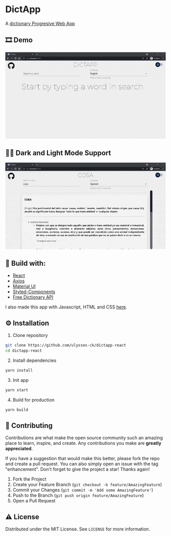 # DictApp

A [dictionary Progresive Web App](https://dictapp.netlify.app/)

## 🎞 Demo

![Demo GIF](./showcase.gif)

## 🌚🌞 Dark and Light Mode Support

![Dark and Light Mode GIF](./darklightmode.gif)

## 🔨 Build with:

-   [React](https://react.dev/)
-   [Axios](https://axios-http.com/)
-   [Material UI](https://mui.com/)
-   [Styled-Components](https://styled-components.com/)
-   [Free Dictionary API](https://dictionaryapi.dev/)

I also made this app with Javascript, HTML and CSS [here](https://safjkib2pr.netlify.app/).

<!-- Installation -->

## ⚙ Installation

1. Clone repository

```sh
git clone https://github.com/ulysses-ck/dictapp-react
cd dictapp-react
```

2. Install dependencies

```sh
yarn install
```

3. Init app

```sh
yarn start
```

4. Build for production

```sh
yarn build
```

<!-- CONTRIBUTING -->

## 🤝 Contributing

Contributions are what make the open source community such an amazing place to learn, inspire, and create. Any contributions you make are **greatly appreciated**.

If you have a suggestion that would make this better, please fork the repo and create a pull request. You can also simply open an issue with the tag "enhancement".
Don't forget to give the project a star! Thanks again!

1. Fork the Project
2. Create your Feature Branch (`git checkout -b feature/AmazingFeature`)
3. Commit your Changes (`git commit -m 'Add some AmazingFeature'`)
4. Push to the Branch (`git push origin feature/AmazingFeature`)
5. Open a Pull Request

<!-- LICENSE -->

## ⚠ License

Distributed under the MIT License. See `LICENSE` for more information.
